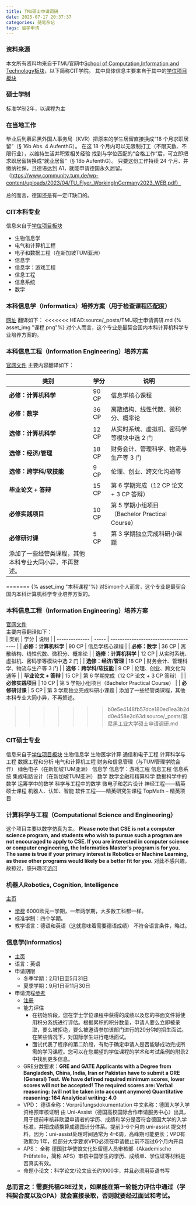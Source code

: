 ```yaml
---
title: TMU硕士申请调研
date: 2025-07-17 20:37:37
categories: 随笔杂记
tags: 留学申请
---
```

### 资料来源

本文所有资料均来自于TMU官网中[School of Computation,Information and Technology板块](https://www.cit.tum.de/en/cit/home/)，以下简称CIT学院。
其中具体信息主要来自于其中的[学位项目板块](https://www.cit.tum.de/en/cit/studies/degree-programs/)

### 硕士学制

标准学制2年，以课程为主

### 在当地工作

毕业后到慕尼黑外国人事务局（KVR）把原来的学生居留直接换成“18 个月求职居留”（§ 16b Abs. 4 AufenthG）。
在这 18 个月内可以无限制打工（不限天数、不限行业），以维持生活并积累相关经验
找到与学位匹配的“合格工作”后，可立即把求职居留转换成“就业居留”（§ 18b AufenthG）。
只要这份工作持续 24 个月、并缴纳社保，且德语达到 A1，就能申请德国永久居留。（https://www.community.tum.de/wp-content/uploads/2023/04/TU_Flyer_WorkingInGermany2023_WEB.pdf）

总的而言，德国还是有一定IT缺口的。

### CIT本科专业

信息来自于[学位项目板块](https://www.cit.tum.de/en/cit/studies/degree-programs/)

- 生物信息学
- 电气和计算机工程
- 电子和数据工程（在新加坡TUM亚洲）
- 信息学
- 信息学：游戏工程
- 信息工程
- 信息系统
- 数学

### 本科信息学（Informatics）培养方案（用于检查课程匹配度）

[网址](https://www.cit.tum.de/cit/studium/studiengaenge/bachelor-informatik/studienplan/)
翻译如下：
<<<<<<< HEAD:source/_posts/TMU硕士申请调研.md
{% asset_img "课程.png"%}
对个人而言，这个专业是最契合国内本科计算机科学专业培养方案的。

### 本科信息工程（Information Engineering）培养方案

[官网文件](https://www.cit.tum.de/fileadmin/w00byx/cit/Studium/Studiengaenge/Bachelor_Information_Engineering_Heilbronn/20221213_Studiengangsdokumentation_BSc_IE_Teil_A_AbgabeSenat__1_.pdf)
主要内容翻译如下：

| 类别                                                   | 学分  | 说明                                           |
| ------------------------------------------------------ | ----- | ---------------------------------------------- |
| **必修：计算机科学**                             | 90 CP | 信息学核心课程                                 |
| **必修：数学**                                   | 36 CP | 离散结构、线性代数、微积分、概率论             |
| **选修：计算机科学**                             | 12 CP | 从实时系统、虚拟机、密码学等模块中选 2 门      |
| **选修：经济/管理**                              | 18 CP | 财务会计、管理科学、物流与生产等 3 门          |
| **选修：跨学科/软技能**                          | 9 CP  | 伦理、创业、跨文化沟通等                       |
| **毕业论文 + 答辩**                              | 15 CP | 第 6 学期完成（12 CP 论文 + 3 CP 答辩）        |
| **必修实践项目**                                 | 10 CP | 第 5 学期小组项目（Bachelor Practical Course） |
| **必修研讨课**                                   | 5 CP  | 第 3 学期独立完成科研小课题                    |
| 添加了一些经管类课程，其他本科专业大同小异，不再赘述。 |       |                                                |

=======
{% asset_img "本科课程"%}
对Simon个人而言，这个专业是最契合国内本科计算机科学专业培养方案的。
### 本科信息工程（Information Engineering）培养方案   
[官网文件](https://www.cit.tum.de/fileadmin/w00byx/cit/Studium/Studiengaenge/Bachelor_Information_Engineering_Heilbronn/20221213_Studiengangsdokumentation_BSc_IE_Teil_A_AbgabeSenat__1_.pdf)   
主要内容翻译如下：   
| 类别             | 学分    | 说明                                    |
| -------------- | ----- | ------------------------------------- |
| **必修：计算机科学**   | 90 CP | 信息学核心课程                               |
| **必修：数学**      | 36 CP | 离散结构、线性代数、微积分、概率论                     |
| **选修：计算机科学**   | 12 CP | 从实时系统、虚拟机、密码学等模块中选 2 门                |
| **选修：经济/管理**   | 18 CP | 财务会计、管理科学、物流与生产等 3 门                  |
| **选修：跨学科/软技能** | 9 CP  | 伦理、创业、跨文化沟通等                          |
| **毕业论文 + 答辩**  | 15 CP | 第 6 学期完成（12 CP 论文 + 3 CP 答辩）          |
| **必修实践项目**     | 10 CP | 第 5 学期小组项目（Bachelor Practical Course） |
| **必修研讨课**      | 5 CP  | 第 3 学期独立完成科研小课题                       |
添加了一些经管类课程，其他本科专业大同小异，不再赘述。      
>>>>>>> b0e5e4148fb57dce180ed1ea3b2dd0e458e2d63d:source/_posts/慕尼黑工业大学硕士申请调研.md
### CIT硕士专业

信息来自于[学位项目板块](https://www.cit.tum.de/en/cit/studies/degree-programs/)
生物信息学
生物医学计算
通信和电子工程
计算科学与工程
数据工程和分析
电气和计算机工程
财务和信息管理（与TUM管理学院合作）
绿色电子（在新加坡TUM亚洲）
信息学
信息学：游戏工程
信息工程
信息系统
集成电路设计（在新加坡TUM亚洲）
数学
数学金融和精算科学
数据科学中的数学
运筹学中的数学
科学与工程中的数学
微电子和芯片设计
神经工程——精英硕士课程
机器人、认知、智能
软件工程——精英研究生课程
TopMath – 精英项目

### 计算科学与工程（Computational Science and Engineering）

这个项目主要以数学仿真为主。
**Please note that CSE is not a computer science program, and students who wish to pursue such a program are not encouraged to apply to CSE. If you are interested in computer science or computer engineering, the Informatics Master's program is for you. The same is true if your primary interest is Robotics or Machine Learning, as these other programs would likely be a better fit for you.**
对此不感兴趣，故掠过，感兴趣可[访问](https://www.cit.tum.de/en/cit/studies/degree-programs/master-computational-science-engineering/)

### 机器人Robotics, Cognition, Intelligence

[主页](https://www.cit.tum.de/en/cit/studium/studiengaenge/master-robotics-cognition-intelligence/#c2284)

- [学费](https://www.tum.de/studium/studienfinanzierung/studiengebuehren-fuer-studierende-aus-nicht-eu-laendern#c124247)
  6000欧元一学期，一年两学期，大多数工科都一样。
- 标准学制：四个学期。
- 教学语言：德语和英语（这就意味着需要德语成绩）
  不符合语言条件，略过。

### 信息学(Informatics)

- [主页](https://www.cit.tum.de/en/cit/studies/degree-programs/master-informatics/)
- 语言：英语
- 申请期限
  - 冬季学期：2月1日至5月31日
  - 夏季学期：9月1日至11月30日
- 申请流程[参考](https://www.tum.de/en/studies/application/master/application-master)
  - [注册](https://campus.tum.de/tumonline/)
  - 能力评估
    - 在初始阶段，您在学士学位课程中获得的成绩以及您的书面文件将使用积分系统进行评估。根据累积的积分数量，申请人要么立即被录取，要么被拒绝，要么被邀请参加该部门进行的20分钟的招生面试。在某些情况下，对国际学生进行电话面试。
    - 面试代表了程序的第二阶段，有助于确定申请人是否能够成功完成所需的学习课程。您可以在您期望的学位课程的学术和考试条例的附录2中找到更多信息。
  - GRE分数要求：**GRE and GATE
    Applicants with a Degree from Bangladesh, China, India, Iran or Pakistan have to submit a GRE (General) Test. We have defined required minimum scores, lower scores will not be accepted!
    The required scores are:
    Verbal reasoning: (will not be taken into account anymore)
    Quantitative reasoning: 164
    Analytical writing: 4.0**
  - VPD：
    德语全称：Vorprüfungsdokumentation
    中文名称：德国大学入学资格预审核证明
    由 Uni-Assist（德国高校国际合作申请服务中心）出具，用于提前审核非欧盟申请者的学历、成绩和学分是否符合德国大学的入学标准，并把成绩换算成德国计分体系。提前3–6个月向 uni-assist 提交材料，因为：uni-assist处理时间通常为 4–6周，高峰期可能更长；VPD有效期为 1年，但部分大学要求VPD必须在申请截止前不超过6个月内开具
  - APS：
    全称 德国驻华使馆文化处留德人员审核部（Akademische Prüfstelle，简称 APS）审核中国学生的学历、成绩单、学位证等材料是否真实有效。
  - 命题小论文：科学论文/论文应长约1000字，并且必须用英语书写

### 总而言之：需要托福GRE过关，如果能在第一轮能力评估中通过（学科契合度以及GPA）就会直接录取，否则就要经过面试和考试。
